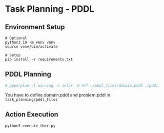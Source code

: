 # Task Planning - PDDL

## Environment Setup
```
# Optional
python3.10 -m venv venv
source venv/bin/activate

# Setup
pip install -r requirements.txt
```

## PDDL Planning
```bash
# pyperplan -l warning -s astar -H hff ./pddl_files/domain.pddl ./pddl_files/problem.pddl

```
You have to define domain.pddl and problem.pddl in `task_planning/pddl_files` 


## Action Execution
```bash
python3 execute_thor.py
```


